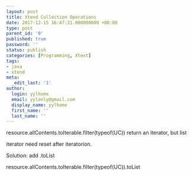 ```yaml
---
layout: post
title: Xtend Collection Operations
date: 2017-12-15 16:47:21.000000000 +08:00
type: post
parent_id: '0'
published: true
password: ''
status: publish
categories: [Programming, Xtext]
tags:
- java
- xtend
meta:
  _edit_last: '1'
author:
  login: yylhome
  email: yylonly@gmail.com
  display_name: yylhome
  first_name: ''
  last_name: ''
---
```

<p>resource.allContents.toIterable.filter(typeof(UC)) return an iterator, but list</p>
<p>iterator need reset after iteratorion.</p>
<p>Solution: add .toList</p>
<p>resource.allContents.toIterable.filter(typeof(UC)).toList</p>
